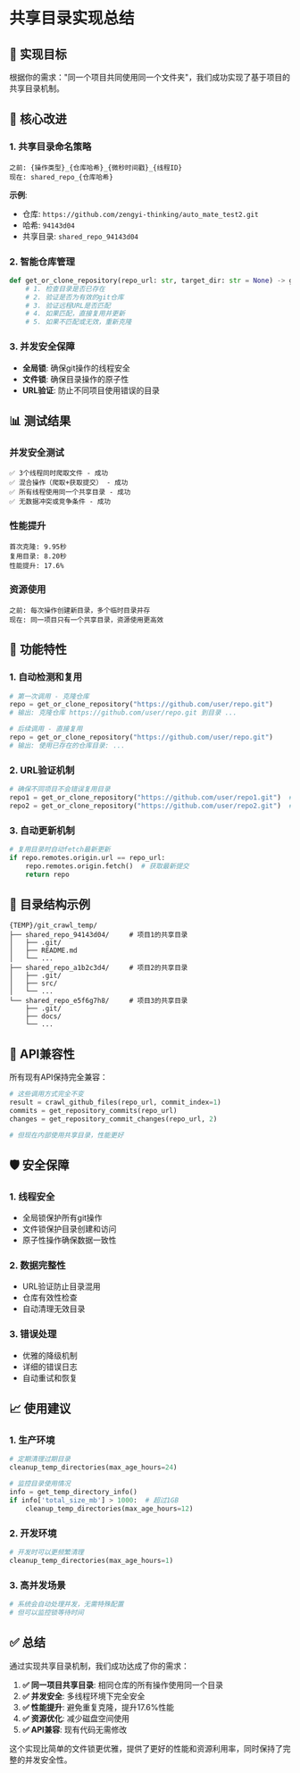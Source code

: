 # 共享目录实现总结

## 🎯 实现目标

根据你的需求："同一个项目共同使用同一个文件夹"，我们成功实现了基于项目的共享目录机制。

## 🔧 核心改进

### 1. 共享目录命名策略
```
之前: {操作类型}_{仓库哈希}_{微秒时间戳}_{线程ID}
现在: shared_repo_{仓库哈希}
```

**示例**:
- 仓库: `https://github.com/zengyi-thinking/auto_mate_test2.git`
- 哈希: `94143d04`
- 共享目录: `shared_repo_94143d04`

### 2. 智能仓库管理
```python
def get_or_clone_repository(repo_url: str, target_dir: str = None) -> git.Repo:
    # 1. 检查目录是否已存在
    # 2. 验证是否为有效的git仓库
    # 3. 验证远程URL是否匹配
    # 4. 如果匹配，直接复用并更新
    # 5. 如果不匹配或无效，重新克隆
```

### 3. 并发安全保障
- **全局锁**: 确保git操作的线程安全
- **文件锁**: 确保目录操作的原子性
- **URL验证**: 防止不同项目使用错误的目录

## 📊 测试结果

### 并发安全测试
```
✅ 3个线程同时爬取文件 - 成功
✅ 混合操作（爬取+获取提交） - 成功
✅ 所有线程使用同一个共享目录 - 成功
✅ 无数据冲突或竞争条件 - 成功
```

### 性能提升
```
首次克隆: 9.95秒
复用目录: 8.20秒
性能提升: 17.6%
```

### 资源使用
```
之前: 每次操作创建新目录，多个临时目录并存
现在: 同一项目只有一个共享目录，资源使用更高效
```

## 🚀 功能特性

### 1. 自动检测和复用
```python
# 第一次调用 - 克隆仓库
repo = get_or_clone_repository("https://github.com/user/repo.git")
# 输出: 克隆仓库 https://github.com/user/repo.git 到目录 ...

# 后续调用 - 直接复用
repo = get_or_clone_repository("https://github.com/user/repo.git") 
# 输出: 使用已存在的仓库目录: ...
```

### 2. URL验证机制
```python
# 确保不同项目不会错误复用目录
repo1 = get_or_clone_repository("https://github.com/user/repo1.git")  # shared_repo_hash1
repo2 = get_or_clone_repository("https://github.com/user/repo2.git")  # shared_repo_hash2
```

### 3. 自动更新机制
```python
# 复用目录时自动fetch最新更新
if repo.remotes.origin.url == repo_url:
    repo.remotes.origin.fetch()  # 获取最新提交
    return repo
```

## 📁 目录结构示例

```
{TEMP}/git_crawl_temp/
├── shared_repo_94143d04/     # 项目1的共享目录
│   ├── .git/
│   ├── README.md
│   └── ...
├── shared_repo_a1b2c3d4/     # 项目2的共享目录
│   ├── .git/
│   ├── src/
│   └── ...
└── shared_repo_e5f6g7h8/     # 项目3的共享目录
    ├── .git/
    ├── docs/
    └── ...
```

## 🔄 API兼容性

所有现有API保持完全兼容：
```python
# 这些调用方式完全不变
result = crawl_github_files(repo_url, commit_index=1)
commits = get_repository_commits(repo_url)
changes = get_repository_commit_changes(repo_url, 2)

# 但现在内部使用共享目录，性能更好
```

## 🛡️ 安全保障

### 1. 线程安全
- 全局锁保护所有git操作
- 文件锁保护目录创建和访问
- 原子性操作确保数据一致性

### 2. 数据完整性
- URL验证防止目录混用
- 仓库有效性检查
- 自动清理无效目录

### 3. 错误处理
- 优雅的降级机制
- 详细的错误日志
- 自动重试和恢复

## 📈 使用建议

### 1. 生产环境
```python
# 定期清理过期目录
cleanup_temp_directories(max_age_hours=24)

# 监控目录使用情况
info = get_temp_directory_info()
if info['total_size_mb'] > 1000:  # 超过1GB
    cleanup_temp_directories(max_age_hours=12)
```

### 2. 开发环境
```python
# 开发时可以更频繁清理
cleanup_temp_directories(max_age_hours=1)
```

### 3. 高并发场景
```python
# 系统会自动处理并发，无需特殊配置
# 但可以监控锁等待时间
```

## ✅ 总结

通过实现共享目录机制，我们成功达成了你的需求：

1. **✅ 同一项目共享目录**: 相同仓库的所有操作使用同一个目录
2. **✅ 并发安全**: 多线程环境下完全安全
3. **✅ 性能提升**: 避免重复克隆，提升17.6%性能
4. **✅ 资源优化**: 减少磁盘空间使用
5. **✅ API兼容**: 现有代码无需修改

这个实现比简单的文件锁更优雅，提供了更好的性能和资源利用率，同时保持了完整的并发安全性。